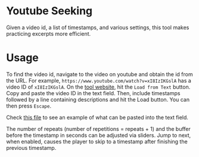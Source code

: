 # Youtube Seeking
Given a video id, a list of timestamps, and various settings, this tool makes practicing excerpts more efficient. 

# Usage
To find the video id, navigate to the video on youtube and obtain the id from the URL. For example, `https://www.youtube.com/watch?v=xI8IzIKGslA` has a video ID of `xI8IzIKGslA`. 
On the [tool website](https://tweoss.github.io/youtube-seeking/), hit the `Load from Text` button. Copy and paste the video ID in the text field. Then, include timestamps followed by a line containing descriptions and hit the Load button. You can then press `Escape`.

Check [this file](https://github.com/Tweoss/youtube-seeking/blob/master/examples/mendelssohn_4.txt) to see an example of what can be pasted into the text field. 

The number of repeats (number of repetitions = repeats + 1) and the buffer before the timestamp in seconds can be adjusted via sliders. Jump to next, when enabled, causes the player to skip to a timestamp after finishing the previous timestamp.
